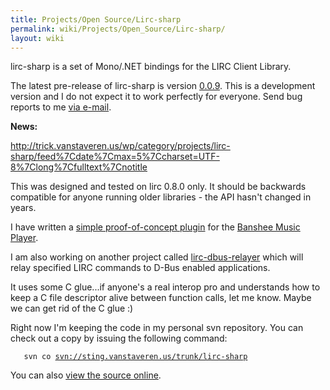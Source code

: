 ```yaml
---
title: Projects/Open Source/Lirc-sharp
permalink: wiki/Projects/Open_Source/Lirc-sharp/
layout: wiki
---
```


lirc-sharp is a set of Mono/.NET bindings for the LIRC Client Library.

The latest pre-release of lirc-sharp is version
[0.0.9](/wiki/Projects/Open_Source/Lirc-sharp/Releases/0.0.9 "wikilink"). This
is a development version and I do not expect it to work perfectly for
everyone. Send bug reports to me [via e-mail](/wiki/Contact "wikilink").

**News:**

<rss><http://trick.vanstaveren.us/wp/category/projects/lirc-sharp/feed%7Cdate%7Cmax=5%7Ccharset=UTF-8%7Clong%7Cfulltext%7Cnotitle></rss>

This was designed and tested on lirc 0.8.0 only. It should be backwards
compatible for anyone running older libraries - the API hasn't changed
in years.

I have written a [simple proof-of-concept
plugin](/wiki/Projects/Open_Source/Banshee/Plugins/Lirc "wikilink") for the
[Banshee Music Player](http://www.banshee-project.org).

I am also working on another project called
[lirc-dbus-relayer](/wiki/Projects/Open_Source/Lirc-dbus-relayer "wikilink")
which will relay specified LIRC commands to D-Bus enabled applications.

It uses some C glue...if anyone's a real interop pro and understands how
to keep a C file descriptor alive between function calls, let me know.
Maybe we can get rid of the C glue :)

Right now I'm keeping the code in my personal svn repository. You can
check out a copy by issuing the following command:

`   svn co `[`svn://sting.vanstaveren.us/trunk/lirc-sharp`](svn://sting.vanstaveren.us/trunk/lirc-sharp)

You can also [view the source
online](http://sting.vanstaveren.us:8000/trunk/lirc-sharp).
